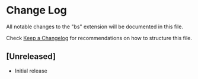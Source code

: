# Change Log

All notable changes to the "bs" extension will be documented in this file.

Check [Keep a Changelog](http://keepachangelog.com/) for recommendations on how to structure this file.

## [Unreleased]

- Initial release